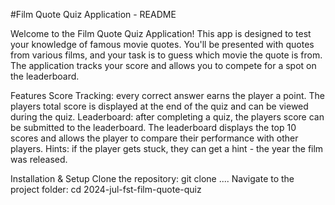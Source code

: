 #Film Quote Quiz Application - README

Welcome to the Film Quote Quiz Application! This app is designed to test your knowledge of famous movie quotes. You'll be presented with quotes from various films, and your task is to guess which movie the quote is from. The application tracks your score and allows you to compete for a spot on the leaderboard.

Features
Score Tracking: every correct answer earns the player a point. The players total score is displayed at the end of the quiz and can be viewed during the quiz.
Leaderboard: after completing a quiz, the players score can be submitted to the leaderboard. The leaderboard displays the top 10 scores and allows the player to compare their performance with other players.
Hints: if the player gets stuck, they can get a hint - the year the film was released.

Installation & Setup
Clone the repository:
git clone ....
Navigate to the project folder:
cd 2024-jul-fst-film-quote-quiz
